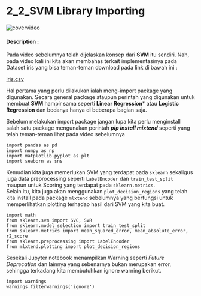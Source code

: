 # 2_2_SVM Library Importing

![covervideo](http://bit.ly/makeaicovervideo)

#### **Description :**

Pada video sebelumnya telah dijelaskan konsep dari **SVM** itu sendiri. Nah, pada video kali ini kita akan membahas terkait implementasinya pada Dataset iris yang bisa teman-teman download pada link di bawah ini :

[iris.csv](https://www.dropbox.com/sh/3escqhuxix16hj2/AACymsRstz7Cd6nxfPKeuZ04a?dl=0&preview=iris.csv)

Hal pertama yang perlu dilakukan ialah meng-import package yang digunakan. Secara general package ataupun perintah yang digunakan untuk membuat **SVM** hampir sama seperti **Linear Regression*** atau **Logistic Regression** dan bedanya hanya di beberapa bagian saja.

Sebelum melakukan import package jangan lupa kita perlu menginstall salah satu package mengunakan perintah **_pip install mixtend_** seperti yang telah teman-teman lihat pada video sebelumnya

```
import pandas as pd
import numpy as np
import matplotlib.pyplot as plt
import seaborn as sns
```
Kemudian kita juga memerlukan SVM yang terdapat pada `sklearn` sekaligus juga data preprocessing seperti `LabelEncoder` dan `train_test_split` maupun untuk Scoring yang terdapat pada `sklearn.metrics`.
<br>
Selain itu, kita juga akan menggunakan `plot_decision_regions` yang telah kita install pada package `mlxtend` sebelumnya yang berfungsi untuk memperlihatkan plotting terhadap hasil dari SVM yang kita buat.
```
import math
from sklearn.svm import SVC, SVR
from sklearn.model_selection import train_test_split
from sklearn.metrics import mean_squared_error, mean_absolute_error, r2_score
from sklearn.preprocessing import LabelEncoder
from mlxtend.plotting import plot_decision_regions
```
Sesekali Jupyter notebook menampilkan Warning seperti _Future Deprecation_ dan lainnya yang sebenarnya bukan merupakan error, sehingga terkadang kita membutuhkan ignore warning berikut.
```
import warnings
warnings.filterwarnings('ignore')
```
